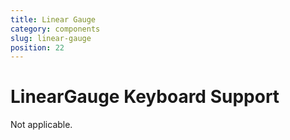 ```yaml
---
title: Linear Gauge
category: components
slug: linear-gauge
position: 22
---
```

# LinearGauge Keyboard Support

Not applicable.

